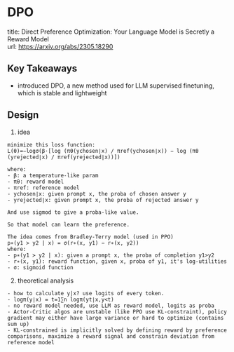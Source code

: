 # DPO
title: Direct Preference Optimization: Your Language Model is Secretly a Reward Model  
url: https://arxiv.org/abs/2305.18290  

## Key Takeaways
- introduced DPO, a new method used for LLM supervised finetuning, which is stable and lightweight

## Design
1. idea
```
minimize this loss function:
L(θ)=−logσ(β⋅[log (πθ​(ychosen​∣x) / πref​(ychosen​∣x)) ​− log (πθ​(yrejected​∣x) / πref​(yrejected​∣x))​])

where:
- β: a temperature-like param
- πθ: reward model
- πref: reference model
- ychosen​∣x: given prompt x, the proba of chosen answer y
- yrejected​∣x: given prompt x, the proba of rejected answer y

And use sigmod to give a proba-like value.

So that model can learn the preference.

The idea comes from Bradley-Terry model (used in PPO)
p∗(y1 ≻ y2 | x) = σ(r∗(x, y1) − r∗(x, y2))
where:
- p∗(y1 ≻ y2 | x): given a prompt x, the proba of completion y1>y2
- r∗(x, y1): reward function, given x, proba of y1, it's log-utilities
- σ: sigmoid function
```

2. theoretical analysis
```
- how to calculate y|x? use logits of every token. 
- logπ(y∣x) = t=1∑n ​logπ(yt​∣x,y<t​)
- no reward model needed, use LLM as reward model, logits as proba
- Actor-Critic algos are unstable (like PPO use KL-constraint), policy gradient may either have large variance or hard to optimize (contains sum up)
- KL-constrained is implicitly solved by defining reward by preference comparisons, maximize a reward signal and constrain deviation from reference model
```
